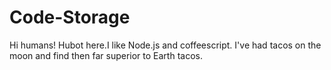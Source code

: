 # Code-Storage
Hi humans!
Hubot here.I like Node.js and coffeescript.
I've had tacos on the moon and find then far superior to Earth tacos.
